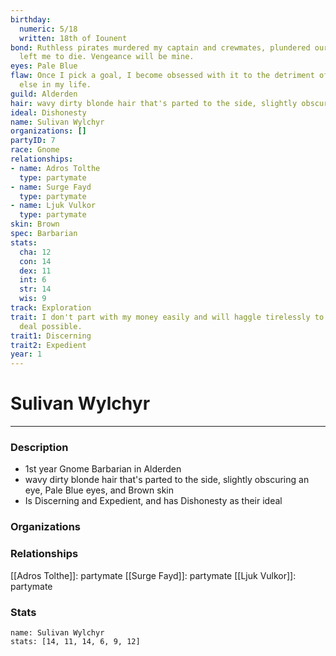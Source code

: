 ```yaml
---
birthday:
  numeric: 5/18
  written: 18th of Iounent
bond: Ruthless pirates murdered my captain and crewmates, plundered our ship, and
  left me to die. Vengeance will be mine.
eyes: Pale Blue
flaw: Once I pick a goal, I become obsessed with it to the detriment of everything
  else in my life.
guild: Alderden
hair: wavy dirty blonde hair that's parted to the side, slightly obscuring an eye
ideal: Dishonesty
name: Sulivan Wylchyr
organizations: []
partyID: 7
race: Gnome
relationships:
- name: Adros Tolthe
  type: partymate
- name: Surge Fayd
  type: partymate
- name: Ljuk Vulkor
  type: partymate
skin: Brown
spec: Barbarian
stats:
  cha: 12
  con: 14
  dex: 11
  int: 6
  str: 14
  wis: 9
track: Exploration
trait: I don't part with my money easily and will haggle tirelessly to get the best
  deal possible.
trait1: Discerning
trait2: Expedient
year: 1
---
```

# Sulivan Wylchyr
---
### Description
- 1st year Gnome Barbarian in Alderden
- wavy dirty blonde hair that's parted to the side, slightly obscuring an eye, Pale Blue eyes, and Brown skin
- Is Discerning and Expedient, and has Dishonesty as their ideal

### Organizations
### Relationships
[[Adros Tolthe]]: partymate
[[Surge Fayd]]: partymate
[[Ljuk Vulkor]]: partymate
### Stats
```statblock
name: Sulivan Wylchyr
stats: [14, 11, 14, 6, 9, 12]
```